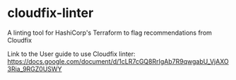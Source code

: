 # cloudfix-linter
A linting tool for HashiCorp's Terraform to flag recommendations from Cloudfix

Link to the User guide to use Cloudfix linter: https://docs.google.com/document/d/1cLR7cGQ8RrIgAb7R9qwgabU_VjAXO3Ria_9RGZ0USWY
